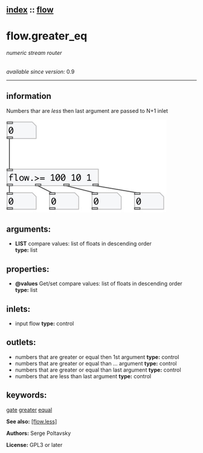 [index](index.html) :: [flow](category_flow.html)
---

# flow.greater_eq

###### numeric stream router

*available since version:* 0.9

---


## information
Numbers thar are *less* then last argument are passed to N+1 inlet



[![example](../examples/img/flow.greater_eq.jpg)](../examples/pd/flow.greater_eq.pd)



## arguments:

* **LIST**
compare values: list of floats in descending order<br>
__type:__ list<br>





## properties:

* **@values** 
Get/set compare values: list of floats in descending order<br>
__type:__ list<br>



## inlets:

* input flow 
__type:__ control<br>



## outlets:

* numbers that are greater or equal then 1st argument
__type:__ control<br>
* numbers that are greater or equal than ... argument
__type:__ control<br>
* numbers that are greater or equal than last argument
__type:__ control<br>
* numbers that are less than last argument
__type:__ control<br>



## keywords:

[gate](keywords/gate.html)
[greater](keywords/greater.html)
[equal](keywords/equal.html)



**See also:**
[\[flow.less\]](flow.less.html)




**Authors:** Serge Poltavsky




**License:** GPL3 or later





